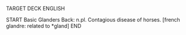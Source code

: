 TARGET DECK
ENGLISH

START
Basic
Glanders
Back: n.pl. Contagious disease of horses. [french glandre: related to *gland]
END
